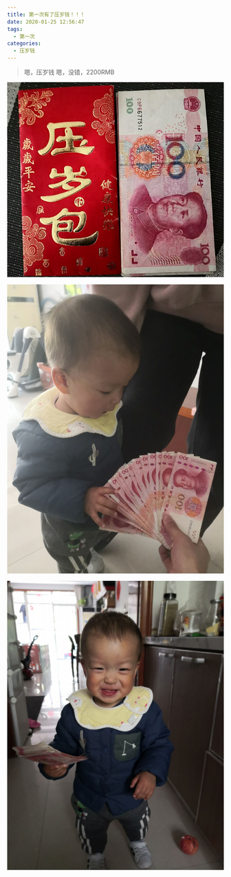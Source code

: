 ```yaml
---
title: 第一次有了压岁钱！！！
date: 2020-01-25 12:56:47
tags:
  - 第一次
categories: 
  - 压岁钱 
---
```


> 嗯，压岁钱
> 嗯，没错，2200RMB

![压岁钱](/images/lucy-money/1-2020-0.jpg)

<!-- more -->

![压岁钱](/images/lucy-money/1-2020-1.jpg)

![压岁钱](/images/lucy-money/1-2020-2.jpg)
